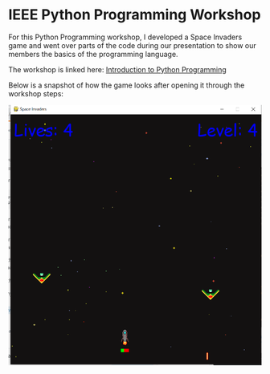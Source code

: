 # IEEE Python Programming Workshop

For this Python Programming workshop, I developed a Space Invaders game and went over parts of the code during our presentation to show our members the basics of the programming language.

The workshop is linked here: [Introduction to Python Programming](https://docs.google.com/presentation/d/10v2CBAVuZreqAoHLPcvSPy7J5Rfgn8A89tYdObnG7EA/edit#slide=id.p)

Below is a snapshot of how the game looks after opening it through the workshop steps: 

![python_game](https://github.com/cespejo15/Space_Invaders/blob/master/python_game.PNG)
